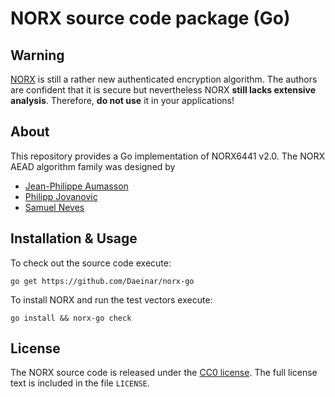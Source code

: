# NORX source code package (Go)

## Warning
[NORX](https://norx.io) is still a rather new authenticated encryption algorithm. The authors are confident that it is secure but nevertheless NORX **still lacks extensive analysis**. Therefore, **do not use** it in your applications!

## About
This repository provides a Go implementation of NORX6441 v2.0. The NORX AEAD algorithm family was designed by

  * [Jean-Philippe Aumasson](https://aumasson.jp)
  * [Philipp Jovanovic](https://zerobyte.io)
  * [Samuel Neves](http://eden.dei.uc.pt/~sneves/)

## Installation & Usage
To check out the source code execute:
```
go get https://github.com/Daeinar/norx-go
```

To install NORX and run the test vectors execute:
```
go install && norx-go check
```

## License
The NORX source code is released under the [CC0 license](https://creativecommons.org/publicdomain/zero/1.0/). The full license text is included in the file `LICENSE`.
